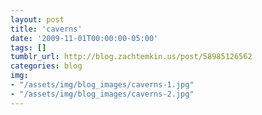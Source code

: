 ```yaml
---
layout: post
title: 'caverns'
date: '2009-11-01T00:00:00-05:00'
tags: []
tumblr_url: http://blog.zachtemkin.us/post/58985126562
categories: blog
img:
- "/assets/img/blog_images/caverns-1.jpg" 
- "/assets/img/blog_images/caverns-2.jpg" 
---
```

